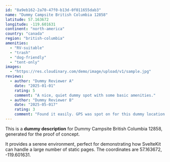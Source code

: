 ```yaml
---
id: "8a9eb162-2a70-47f0-b13d-0f011655dab3"
name: "Dummy Campsite British Columbia 12858"
latitude: 57.163672
longitude: -119.601631
continent: "north-america"
country: "canada"
region: "british-columbia"
amenities:
  - "RV-suitable"
  - "trash"
  - "dog-friendly"
  - "tent-only"
images:
  - "https://res.cloudinary.com/demo/image/upload/v1/sample.jpg"
reviews:
  - author: "Dummy Reviewer A"
    date: "2025-01-01"
    rating: 5
    comment: "A nice, quiet dummy spot with some basic amenities."
  - author: "Dummy Reviewer B"
    date: "2025-05-017"
    rating: 3
    comment: "Found it easily. GPS was spot on for this dummy location."
---
```


This is a **dummy description** for Dummy Campsite British Columbia 12858, generated for the proof of concept.

It provides a serene environment, perfect for demonstrating how SvelteKit can handle a large number of static pages. The coordinates are 57.163672, -119.601631.
